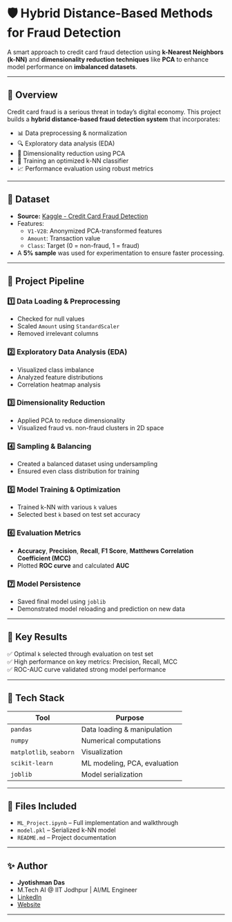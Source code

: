 # 🛡️ Hybrid Distance-Based Methods for Fraud Detection

A smart approach to credit card fraud detection using **k-Nearest Neighbors (k-NN)** and **dimensionality reduction techniques** like **PCA** to enhance model performance on **imbalanced datasets**.

---

## 📌 Overview

Credit card fraud is a serious threat in today’s digital economy. This project builds a **hybrid distance-based fraud detection system** that incorporates:

- 📊 Data preprocessing & normalization  
- 🔍 Exploratory data analysis (EDA)  
- 🔻 Dimensionality reduction using PCA  
- 🤖 Training an optimized k-NN classifier  
- 📈 Performance evaluation using robust metrics  

---

## 📂 Dataset

- **Source:** [Kaggle - Credit Card Fraud Detection](https://www.kaggle.com/mlg-ulb/creditcardfraud)  
- Features:  
  - `V1-V28`: Anonymized PCA-transformed features  
  - `Amount`: Transaction value  
  - `Class`: Target (0 = non-fraud, 1 = fraud)  
- A **5% sample** was used for experimentation to ensure faster processing.

---

## 🧭 Project Pipeline

### 1️⃣ Data Loading & Preprocessing
- Checked for null values  
- Scaled `Amount` using `StandardScaler`  
- Removed irrelevant columns

### 2️⃣ Exploratory Data Analysis (EDA)
- Visualized class imbalance  
- Analyzed feature distributions  
- Correlation heatmap analysis

### 3️⃣ Dimensionality Reduction
- Applied PCA to reduce dimensionality  
- Visualized fraud vs. non-fraud clusters in 2D space

### 4️⃣ Sampling & Balancing
- Created a balanced dataset using undersampling  
- Ensured even class distribution for training

### 5️⃣ Model Training & Optimization
- Trained k-NN with various `k` values  
- Selected best `k` based on test set accuracy

### 6️⃣ Evaluation Metrics
- **Accuracy**, **Precision**, **Recall**, **F1 Score**, **Matthews Correlation Coefficient (MCC)**  
- Plotted **ROC curve** and calculated **AUC**

### 7️⃣ Model Persistence
- Saved final model using `joblib`  
- Demonstrated model reloading and prediction on new data

---

## 🚀 Key Results

✅ Optimal `k` selected through evaluation on test set  
✅ High performance on key metrics: Precision, Recall, MCC  
✅ ROC-AUC curve validated strong model performance

---

## 🧰 Tech Stack

| Tool            | Purpose                         |
|-----------------|---------------------------------|
| `pandas`        | Data loading & manipulation     |
| `numpy`         | Numerical computations          |
| `matplotlib`, `seaborn` | Visualization          |
| `scikit-learn`  | ML modeling, PCA, evaluation    |
| `joblib`        | Model serialization             |

---

## 📁 Files Included

- `ML_Project.ipynb` – Full implementation and walkthrough  
- `model.pkl` – Serialized k-NN model  
- `README.md` – Project documentation  

---

## ✨ Author
- **Jyotishman Das**  
- M.Tech AI @ IIT Jodhpur | AI/ML Engineer  
- [LinkedIn](https://www.linkedin.com/in/jyotishmandas85p)
- [Website](https://my-portfolio-jyotishman-das-projects.vercel.app/)


---
